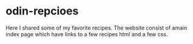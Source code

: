 # odin-repcioes
Here I shared some of my favorite recipes.
The website consist of amain index page which have links to a few recipes
html and a few css.
